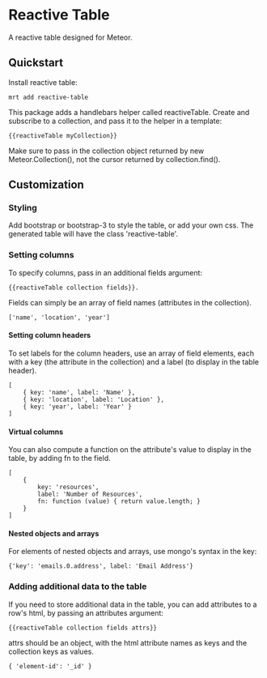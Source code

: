 # Reactive Table
A reactive table designed for Meteor.

## Quickstart

Install reactive table:

    mrt add reactive-table
    

This package adds a handlebars helper called reactiveTable. Create and subscribe to a collection, and pass it to the helper in a template:

    {{reactiveTable myCollection}}
    
Make sure to pass in the collection object returned by new Meteor.Collection(), not the cursor returned by collection.find().

## Customization

### Styling

Add bootstrap or bootstrap-3 to style the table, or add your own css. The generated table will have the class 'reactive-table'.

### Setting columns

To specify columns, pass in an additional fields argument: 

    {{reactiveTable collection fields}}.

Fields can simply be an array of field names (attributes in the collection).

    ['name', 'location', 'year']
    
#### Setting column headers
    
To set labels for the column headers, use an array of field elements, each with a key (the attribute in the collection) and a label (to display in the table header). 

    [
        { key: 'name', label: 'Name' },
        { key: 'location', label: 'Location' },
        { key: 'year', label: 'Year' }
    ]

#### Virtual columns

You can also compute a function on the attribute's value to display in the table, by adding fn to the field.

    [
        { 
            key: 'resources',
            label: 'Number of Resources',
            fn: function (value) { return value.length; }
        }
    ]
    
#### Nested objects and arrays

For elements of nested objects and arrays, use mongo's syntax in the key: 

    {'key': 'emails.0.address', label: 'Email Address'}

### Adding additional data to the table

If you need to store additional data in the table, you can add attributes to a row's html, by passing an attributes argument: 

    {{reactiveTable collection fields attrs}}
    


attrs should be an object, with the html attribute names as keys and the collection keys as values.

    { 'element-id': '_id' }
